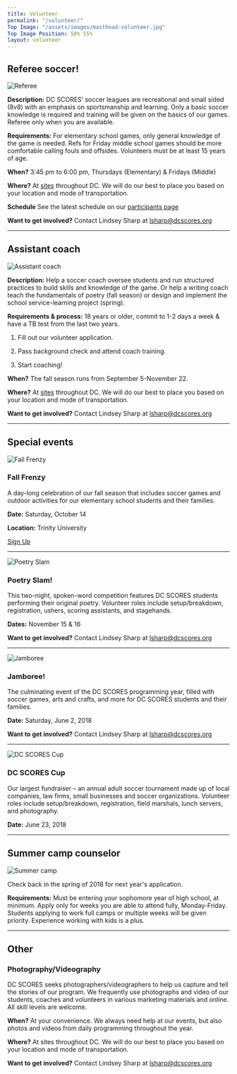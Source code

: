 ```yaml
---
title: Volunteer
permalink: "/volunteer/"
Top Image: "/assets/images/masthead-volunteer.jpg"
Top Image Position: 50% 55%
layout: volunteer
---
```


<span id="volunteer-referee"></span>

## Referee soccer!

![Referee](/uploads/volunteer-referee-float-left.jpg)

**Description:**
DC SCORES’ soccer leagues are recreational and small sided (8v8) with an emphasis on sportsmanship and learning. ​Only a basic soccer knowledge is required and training will be given on the basics of our games.  Referee only when you are available.

**Requirements:**
For elementary school games, only general knowledge of the game is needed.
Refs for Friday middle school games should be more comfortable calling fouls and offsides.
​Volunteers must be at least 15 years of age.

**When?**
3:45 pm to 6:00 pm, Thursdays (Elementary) & Fridays (Middle)

**Where?**
At <a href="/our-program/program-sites/" target="_blank">sites</a> throughout DC. We will do our best to place you based on your location and mode of transportation.

**Schedule**
See the latest schedule on our <a href="https://www.dcscores.org/our-program/participants/" target="_blank">participants page</a>

**Want to get involved?**
Contact Lindsey Sharp at lsharp@dcscores.org

---

<span id="volunteer-assistant-coach"></span>

## Assistant coach

![Assistant coach](/uploads/volunteer-assistant-coach-float-left.jpg)

**Description:**
Help a soccer coach oversee students and run structured practices to build skills and knowledge of the game. Or help a writing coach teach the fundamentals of poetry (fall season) or design and implement the school service-learning project (spring).

**Requirements & process:**
18 years or older, commit to 1-2 days a week & have a TB test from the last two years.

1. Fill out our volunteer application.

2. Pass background check and attend coach training.

3. Start coaching!

**When?**
The fall season runs from September 5-November 22.

**Where?**
At <a href="/our-program/program-sites/" target="_blank">sites</a> throughout DC. We will do our best to place you based on your location and mode of transportation.

**Want to get involved?**
Contact Lindsey Sharp at lsharp@dcscores.org

---

<span id="volunteer-special-events"></span>

## Special events

![Fall Frenzy](/uploads/volunteer-fall-frenzy-float-left-small.jpg)

### Fall Frenzy

A day-long celebration of our fall season that includes soccer games and outdoor activities for our elementary school students and their families.

**Date:** Saturday, October 14

**Location:** Trinity University

<a href="http://events.constantcontact.com/register/event?llr=sr4zb7aab&oeidk=a07eejpmh98f4413586" class="Article-contentButton" target="_blank">
<i class="Icon  Icon-document"></i>
Sign Up
</a>

---

![Poetry Slam](/uploads/volunteer-poetry-slam-float-right.jpg)

### Poetry Slam!

This two-night, spoken-word competition features DC SCORES students performing their original poetry. Volunteer roles include setup/breakdown, registration, ushers, scoring assistants, and stagehands.

**Dates:** November 15 & 16

**Want to get involved?**
Contact Lindsey Sharp at lsharp@dcscores.org

---

![Jamboree](/uploads/volunteer-jamboree-float-left-small.jpg)

### Jamboree!

The culminating event of the DC SCORES programming year, filled with soccer games, arts and crafts, and more for DC SCORES students and their families.

**Date:** Saturday, June 2, 2018

**Want to get involved?**
Contact Lindsey Sharp at lsharp@dcscores.org

---

![DC SCORES Cup](/uploads/volunteer-scores-cup-float-right.jpg)

### DC SCORES Cup

Our largest fundraiser – an annual adult soccer tournament made up of local companies, law firms, small businesses and soccer organizations. Volunteer roles include setup/breakdown, registration, field marshals, lunch servers, and photography.

**Date:** June 23, 2018

---

<span id="volunteer-summer-camp"></span>

## Summer camp counselor

![Summer camp](/uploads/volunteer-summer-camp-float-left.jpg)

Check back in the spring of 2018 for next year's application.

**Requirements:**
Must be entering your sophomore year of high school, at minimum.
Apply only for weeks you are able to attend fully, Monday-Friday.
Students applying to work full camps or multiple weeks will be given priority.
Experience working with kids is a plus.

---

<span id="volunteer-other"></span>

## Other

### Photography/Videography

DC SCORES seeks photographers/videographers to help us capture and tell the stories of our program. We frequently use photographs and video of our students, coaches and volunteers in various marketing materials and online. All skill levels are welcome.

**When?**
At your convenience. We always need help at our events, but also photos and videos from daily programming throughout the year.

**Where?**
At sites throughout DC. We will do our best to place you based on your location and mode of transportation.

**Want to get involved?**
Contact Lindsey Sharp at lsharp@dcscores.org